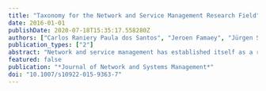 ```yaml
---
title: "Taxonomy for the Network and Service Management Research Field"
date: 2016-01-01
publishDate: 2020-07-18T15:35:17.558280Z
authors: ["Carlos Raniery Paula dos Santos", "Jeroen Famaey", "Jürgen Schönwälder", "Lisandro Zambenedetti Granville", "Aiko Pras", "Filip De Turck"]
publication_types: ["2"]
abstract: "Network and service management has established itself as a research field in the general area of computer networks . However, up to now, no appropriate organization of the field has been carried out in terms of a comprehensive list of terms and topics. In this paper, we introduce a taxonomy for network and service management. With such a taxonomy, it is possible to better understand the landscape of research as well as to reason about possible future challenges and opportunities. As such, in addition to the taxonomy itself, we also present an initial analysis of the field's past, present, and future, based on the records of papers submitted and accepted in major conferences in the area, as well as a site survey performed through a questionnaire answered by experts from both industry and academia."
featured: false
publication: "*Journal of Network and Systems Management*"
doi: "10.1007/s10922-015-9363-7"
---
```


